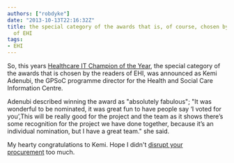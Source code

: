 ```yaml
---
authors: ["robdyke"]
date: "2013-10-13T22:16:32Z"
title: the special category of the awards that is, of course, chosen by the readers
  of EHI
tags:
- EHI
---
```

So, this years [Healthcare IT Champion of the Year](http://www.ehi.co.uk/insight/analysis/1180/rounds-of-applause), the special category of the awards that is chosen by the readers of EHI, was announced as Kemi Adenubi, the GPSoC programme director for the Health and Social Care Information Centre.

Adenubi described winning the award as "absolutely fabulous"; "It was wonderful to be nominated, it was great fun to have people say ‘I voted for you’,This will be really good for the project and the team as it shows there’s some recognition for the project we have done together, because it’s an individual nomination, but I have a great team." she said.

My hearty congratulations to Kemi. Hope I didn't [disrupt your procurement](http://www.opengpsoc.com/) too much.

&nbsp;
